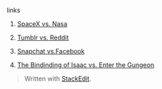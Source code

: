 ﻿links

1. [SpaceX vs. Nasa](https://trends.google.com/trends/explore?q=%2Fm%2F03fkyw,%2Fm%2F05f4p)

2. [Tumblr vs. Reddit](https://trends.google.com/trends/explore?q=%2Fm%2F0h7lm5z,%2Fg%2F11b77dr_kk)

3. [Snapchat vs.Facebook](https://trends.google.com/trends/explore?q=Snapchat,Facebook)

4. [The Bindinding of Isaac vs. Enter the Gungeon](https://trends.google.com/trends/explore?q=/m/0h7lm5z,/g/11b77dr_kk)

> Written with [StackEdit](https://stackedit.io/).
